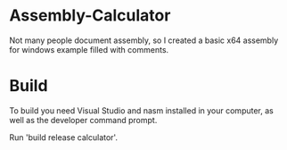 # Assembly-Calculator
Not many people document assembly, so I created a basic x64 assembly for windows example filled with comments.

# Build
To build you need Visual Studio and nasm installed in your computer, as well as the developer command prompt.

Run 'build release calculator'.
